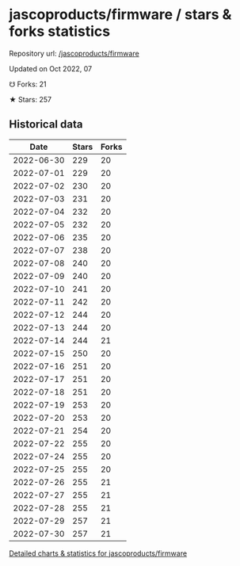 # jascoproducts/firmware / stars & forks statistics

Repository url: [/jascoproducts/firmware](https://github.com/jascoproducts/firmware)

Updated on Oct 2022, 07

☋ Forks: 21

★ Stars: 257

## Historical data
| Date | Stars | Forks |
|------|-------|-------|
| 2022-06-30 | 229 | 20 | 
| 2022-07-01 | 229 | 20 | 
| 2022-07-02 | 230 | 20 | 
| 2022-07-03 | 231 | 20 | 
| 2022-07-04 | 232 | 20 | 
| 2022-07-05 | 232 | 20 | 
| 2022-07-06 | 235 | 20 | 
| 2022-07-07 | 238 | 20 | 
| 2022-07-08 | 240 | 20 | 
| 2022-07-09 | 240 | 20 | 
| 2022-07-10 | 241 | 20 | 
| 2022-07-11 | 242 | 20 | 
| 2022-07-12 | 244 | 20 | 
| 2022-07-13 | 244 | 20 | 
| 2022-07-14 | 244 | 21 | 
| 2022-07-15 | 250 | 20 | 
| 2022-07-16 | 251 | 20 | 
| 2022-07-17 | 251 | 20 | 
| 2022-07-18 | 251 | 20 | 
| 2022-07-19 | 253 | 20 | 
| 2022-07-20 | 253 | 20 | 
| 2022-07-21 | 254 | 20 | 
| 2022-07-22 | 255 | 20 | 
| 2022-07-24 | 255 | 20 | 
| 2022-07-25 | 255 | 20 | 
| 2022-07-26 | 255 | 21 | 
| 2022-07-27 | 255 | 21 | 
| 2022-07-28 | 255 | 21 | 
| 2022-07-29 | 257 | 21 | 
| 2022-07-30 | 257 | 21 | 


[Detailed charts & statistics for jascoproducts/firmware](https://reviewgithub.com/rep/jascoproducts/firmware)
